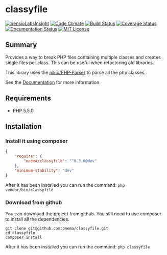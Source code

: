 classyfile
==========
[![SensioLabsInsight](https://insight.sensiolabs.com/projects/7cd81039-46d2-4a18-b57b-6242cb18f3b4/mini.png)](https://insight.sensiolabs.com/projects/7cd81039-46d2-4a18-b57b-6242cb18f3b4)
[![Code Climate](https://codeclimate.com/github/onema/classyfile/badges/gpa.svg)](https://codeclimate.com/github/onema/classyfile)
[![Build Status](https://travis-ci.org/onema/classyfile.svg?branch=develop)](https://travis-ci.org/onema/classyfile) [![Coverage Status](https://coveralls.io/repos/onema/classyfile/badge.svg?branch=develop)](https://coveralls.io/r/onema/classyfile?branch=develop) 
[![Documentation Status](https://readthedocs.org/projects/classyfile/badge/?version=latest)](http://classyfile.readthedocs.org/en/latest/)
[![MIT License](https://img.shields.io/packagist/l/onema/classyfile.svg?style=flat)](https://tldrlegal.com/license/mit-license)

## Summary
Provides a way to break PHP files containing multiple classes and creates single files per class.
This can be useful when refactoring old libraries. 

This library uses the [nikic/PHP-Parser](https://github.com/nikic/PHP-Parser) to parse all the php classes.

See the [Documentation](http://classyfile.readthedocs.org/en/latest/) for more information. 

## Requirements
  - PHP 5.5.0
## Installation
### Install it using composer 

```json
{
    "require": {
        "onema/classyfile": "^0.3.0@dev"
    },
    "minimum-stability": "dev"
}
```

After it has been installed you can run the command: `php vendor/bin/classyfile`

### Download from github
You can download the project from github. You still need to use composer to install all the dependencies.
```
git clone git@github.com:onema/classyfile.git
cd classyfile
composer install
```
After it has been installed you can run the command: `php classyfile`
